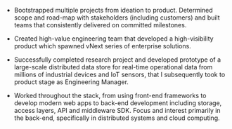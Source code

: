 - Bootstrapped multiple projects from ideation to product. Determined scope and road-map with stakeholders (including customers) and built teams that consistently delivered on committed milestones.

- Created high-value engineering team that developed a high-visibility product which spawned vNext series of enterprise solutions.

- Successfully completed research project and developed prototype of a large-scale distributed data store for real-time operational data from millions of industrial devices and IoT sensors, that I subsequently took to product stage as Engineering Manager.

- Worked throughout the stack, from using front-end frameworks to develop modern web apps to back-end development including storage, access layers, API and middleware SDK. Focus and interest primarily in the back-end, specifically in distributed systems and cloud computing.
